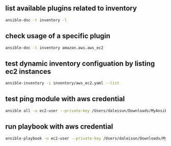 ## list available plugins related to inventory

```zsh
ansible-doc -t inventory -l
```

## check usage of a specific plugin

```zsh
ansible-doc -t inventory amazon.aws.aws_ec2
```

## test dynamic inventory configuation by listing ec2 instances

```zsh
ansible-inventory -i inventory/aws_ec2.yaml --list
```

## test ping module with aws credential

```zsh
ansible all -u ec2-user --private-key /Users/daleisun/Downloads/MyAnsiblePair.pem -i inventory/aws_ec2.yaml -m ping
```

## run playbook with aws credential

```zsh
ansible-playbook -u ec2-user --private-key /Users/daleisun/Downloads/MyAnsiblePair.pem test_dynamic_inventory.yaml
```
